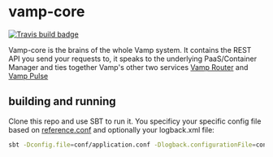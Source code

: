 # vamp-core

[![Travis build badge](https://travis-ci.org/magneticio/vamp-core.svg?branch=master)](https://travis-ci.org/magneticio/vamp-core)


Vamp-core is the brains of the whole Vamp system. It contains the REST API you send your requests to, it speaks to the underlying PaaS/Container Manager and ties together Vamp's other two services [Vamp Router](https://github.com/magneticio/vamp-router) and [Vamp Pulse](https://github.com/magneticio/vamp-pulse)

## building and running

Clone this repo and use SBT to run it. You specificy your specific config file based on [reference.conf](https://github.com/magneticio/vamp-core/blob/master/bootstrap/src/main/resources/reference.conf) and optionally your logback.xml file:
```bash
sbt -Dconfig.file=conf/application.conf -Dlogback.configurationFile=conf/logback.xml run
```
